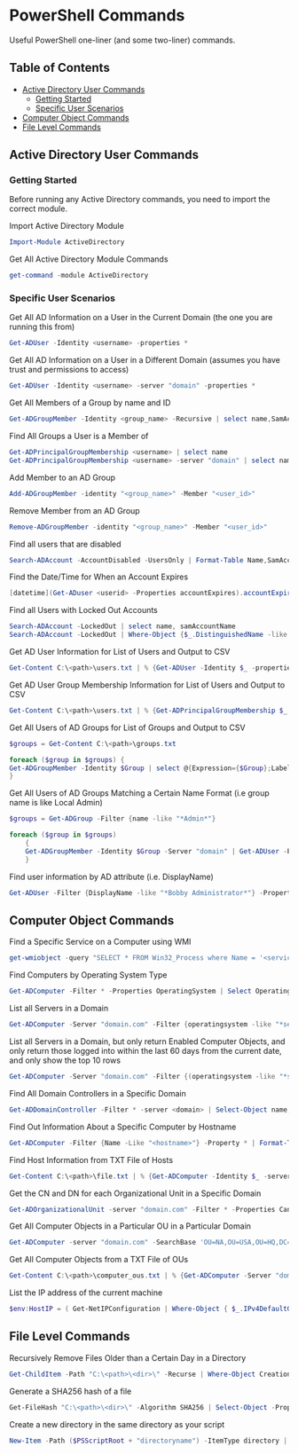 # PowerShell Commands

Useful PowerShell one-liner (and some two-liner) commands.

## Table of Contents

* [Active Directory User Commands](#active-directory-user-commands)
  * [Getting Started](#getting-started)
  * [Specific User Scenarios](#specific-user-scenarios)
* [Computer Object Commands](#computer-object-commands)
* [File Level Commands](#file-level-commands)

## Active Directory User Commands

### Getting Started

Before running any Active Directory commands, you need to import the correct module.

Import Active Directory Module

``` powershell
Import-Module ActiveDirectory
```

Get All Active Directory Module Commands

``` powershell
get-command -module ActiveDirectory
```

### Specific User Scenarios

Get All AD Information on a User in the Current Domain (the one you are running this from)

``` powershell
Get-ADUser -Identity <username> -properties *
```

Get All AD Information on a User in a Different Domain (assumes you have trust and permissions to access)

``` powershell
Get-ADUser -Identity <username> -server "domain" -properties *
```

Get All Members of a Group by name and ID

``` powershell
Get-ADGroupMember -Identity <group_name> -Recursive | select name,SamAccountName
```

Find All Groups a User is a Member of

``` powershell
Get-ADPrincipalGroupMembership <username> | select name
Get-ADPrincipalGroupMembership <username> -server "domain" | select name | Sort-Object -Property name
```

Add Member to an AD Group

``` powershell
Add-ADGroupMember -identity "<group_name>" -Member "<user_id>"
```

Remove Member from an AD Group

``` powershell
Remove-ADGroupMember -identity "<group_name>" -Member "<user_id>"
```

Find all users that are disabled

``` powershell
Search-ADAccount -AccountDisabled -UsersOnly | Format-Table Name,SamAccountName ObjectClass -A
```

Find the Date/Time for When an Account Expires

``` powershell
[datetime](Get-ADuser <userid> -Properties accountExpires).accountExpires
```

Find all Users with Locked Out Accounts

``` powershell
Search-ADAccount -LockedOut | select name, samAccountName
Search-ADAccount -LockedOut | Where-Object {$_.DistinguishedName -like "*DC=domain,DC=com"} | Select Name, LockedOut, LastLogonDate, PasswordExpired | Format-Table -AutoSize
```

Get AD User Information for List of Users and Output to CSV

``` powershell
Get-Content C:\<path>\users.txt | % {Get-ADUser -Identity $_ -properties * | select CN, samAccountName, EmployeeID, enabled, Description, Department, mlSubLobDescr, OfficePhone, Manager ,StreetAddress, LastLogonDate, LastBadPasswordAttempt, PasswordExpired} | Export-Csv C:\<path>\user_lookup.csv
```

Get AD User Group Membership Information for List of Users and Output to CSV

``` powershell
Get-Content C:\<path>\users.txt | % {Get-ADPrincipalGroupMembership $_ | select name} | Export-Csv C:\<path>\user_group_membership_lookup.csv
```

Get All Users of AD Groups for List of Groups and Output to CSV

``` powershell
$groups = Get-Content C:\<path>\groups.txt

foreach ($group in $groups) {
Get-ADGroupMember -Identity $Group | select @{Expression={$Group};Label="Group Name"},Name,SamAccountName | Export-CSV C:\<path>\user_groups.csv -NoTypeInformation -append
}
```

Get All Users of AD Groups Matching a Certain Name Format (i.e group name is like Local Admin)

``` powershell
$groups = Get-ADGroup -Filter {name -like "*Admin*"}

foreach ($group in $groups)
    {
    Get-ADGroupMember -Identity $Group -Server "domain" | Get-ADUser -Properties * | select @{Expression={$Group};Label="Common Name"},Name,enabled,LastLogonDate,GivenName,Surname,EmailAddress,title,department,mlSubLobDescr | Export-Csv C:\<path>\local_admin_group.csv -NoTypeInformation -Append
    }
```

Find user information by AD attribute (i.e. DisplayName)

``` powershell
Get-ADUser -Filter {DisplayName -like "*Bobby Administrator*"} -Properties * | Select name, DisplayName, EmailAddress, enabled, LastLogonDate, title, department, mlSubLobDescr | Format-Table -AutoSize
```

## Computer Object Commands

Find a Specific Service on a Computer using WMI

``` powershell
get-wmiobject -query "SELECT * FROM Win32_Process where Name = '<service_name.exe>'" | select-object Name,CommandLine | Sort-Object -Descending Name
```

Find Computers by Operating System Type

```powershell
Get-ADComputer -Filter * -Properties OperatingSystem | Select OperatingSystem -unique | Sort OperatingSystem
```

List all Servers in a Domain

``` powershell
Get-ADComputer -Server "domain.com" -Filter {operatingsystem -like "*server*"} -Properties * | select enabled,name,operatingsystem,canonicalname,lastlogondate | Export-Csv C:\<path>\computer_list.csv -Append -NoClobber
```

List all Servers in a Domain, but only return Enabled Computer Objects, and only return those logged into within the last 60 days from the current date, and only show the top 10 rows

``` powershell
Get-ADComputer -Server "domain.com" -Filter {(operatingsystem -like "*server*") -and (enabled -eq "TRUE")} -Properties * | where {$_.LastLogonDate -ge (Get-Date).AddDays(-60)} | select enabled,name,operatingsystem,canonicalname,lastlogondate | Format-Table -AutoSize | select -First 10
```

Find All Domain Controllers in a Specific Domain

``` powershell
Get-ADDomainController -Filter * -server <domain> | Select-Object name, domain
```

Find Out Information About a Specific Computer by Hostname

``` powershell
Get-ADComputer -Filter {Name -Like "<hostname>"} -Property * | Format-Table Name,ipv4address,OperatingSystem,OperatingSystemServicePack,LastLogonDate -Wrap -Auto
```

Find Host Information from TXT File of Hosts

``` powershell
Get-Content C:\<path>\file.txt | % {Get-ADComputer -Identity $_ -server <domain> -properties * | select name, ipv4address, operatingsystem, distinguishedname} | Export-Csv C:\<path>\output.csv -Append -NoClobber
```

Get the CN and DN for each Organizational Unit in a Specific Domain

``` powershell
Get-ADOrganizationalUnit -server "domain.com" -Filter * -Properties CanonicalName | Select-Object -Property CanonicalName, DistinguishedName | Sort-Object CanonicalName, ascending
```

Get All Computer Objects in a Particular OU in a Particular Domain

``` powershell
Get-ADComputer -server "domain.com" -SearchBase 'OU=NA,OU=USA,OU=HQ,DC=domain,DC=com' -Filter '*' -Properties * | Select name, ipv4address, operatingsystem, CanonicalName, distinguishedname | Format-Table -AutoSize
```

Get All Computer Objects from a TXT File of OUs

``` powershell
Get-Content C:\<path>\computer_ous.txt | % {Get-ADComputer -Server "domain.com" -SearchBase $_ -Filter '*' -Properties * | Select name,ipv4address,operatingsystem,CanonicalName,distinguishedname,enabled} | Export-Csv C:\<path>\computers_in_ous.csv -Append -NoClobber
```
List the IP address of the current machine

``` powershell
$env:HostIP = ( Get-NetIPConfiguration | Where-Object { $_.IPv4DefaultGateway -ne $null -and $_.NetAdapter.Status -ne "Disconnected"}).IPv4Address.IPAddress
```

## File Level Commands

Recursively Remove Files Older than a Certain Day in a Directory

``` powershell
Get-ChildItem -Path "C:\<path>\<dir>\" -Recurse | Where-Object CreationTime -gt (Get-Date).AddDays(-180) | Remove-Item -Recurse
```

Generate a SHA256 hash of a file

``` powershell
Get-FileHash "C:\<path>\<dir>\" -Algorithm SHA256 | Select-Object -Property Hash
```

Create a new directory in the same directory as your script

``` powershell
New-Item -Path ($PSScriptRoot + "directoryname") -ItemType directory | Out-Null
```